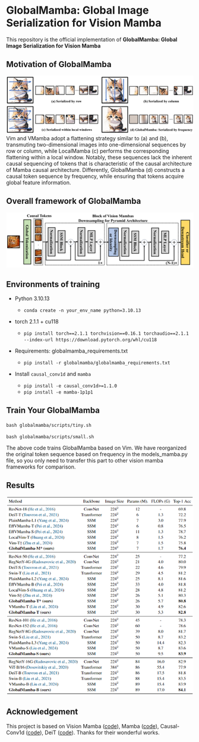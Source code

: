 # GlobalMamba: Global Image Serialization for Vision Mamba

This repository is the official implementation of **GlobalMamba: Global Image Serialization for Vision Mamba**

## Motivation of GlobalMamba

![Alt text](./motivation.png)
Vim and VMamba adopt a flattening strategy similar to (a) and (b), transmuting two-dimensional  images into one-dimensional sequences by row or column, while LocalMamba (c) performs the corresponding flattening within a local window. Notably, these sequences lack the inherent causal sequencing of tokens that is characteristic of the causal architecture of Mamba causal architecture. Differently, GlobalMamba (d) constructs a causal token sequence by frequency, while ensuring that tokens acquire global feature information.

## Overall framework of GlobalMamba

![Alt text](./framework.png)

## Environments of training

- Python 3.10.13

  - `conda create -n your_env_name python=3.10.13`

- torch 2.1.1 + cu118
  - `pip install torch==2.1.1 torchvision==0.16.1 torchaudio==2.1.1 --index-url https://download.pytorch.org/whl/cu118`

- Requirements: globalmamba_requirements.txt
  - `pip install -r globalmamba/globalmamba_requirements.txt`

- Install ``causal_conv1d`` and ``mamba``
  - `pip install -e causal_conv1d>=1.1.0`
  - `pip install -e mamba-1p1p1`

## Train Your GlobalMamba

`bash globalmamba/scripts/tiny.sh`

`bash globalmamba/scripts/small.sh`

The above code trains GlobalMamba based on Vim. We have reorganized the original token sequence based on frequency in the models_mamba.py file, so you only need to transfer this part to other vision mamba frameworks for comparison.

## Results

![Alt text](./result.png)

## Acknowledgement 
This project is based on Vision Mamba ([code](https://github.com/hustvl/Vim/tree/main)), Mamba ([code](https://github.com/state-spaces/mamba)), Causal-Conv1d ([code](https://github.com/Dao-AILab/causal-conv1d)), DeiT ([code](https://github.com/facebookresearch/deit)). Thanks for their wonderful works.
